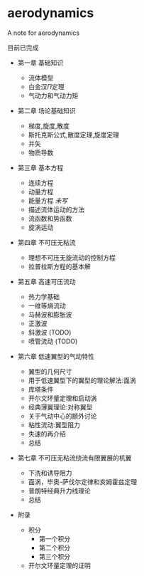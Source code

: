 # aerodynamics
A note for aerodynamics

目前已完成
- 第一章    基础知识
    - 流体模型
    - 白金汉$\Pi$定理
    - 气动力和气动力矩
- 第二章    场论基础知识
    - 梯度,旋度,散度
    - 斯托克斯公式,散度定理,旋度定理
    - 并矢
    - 物质导数
- 第三章    基本方程
    - 连续方程
    - 动量方程
    - 能量方程  *未写* 
    - 描述流体运动的方法
    - 流函数和势函数
    - 旋涡运动
- 第四章    不可压无粘流
    - 理想不可压无旋流动的控制方程
    - 拉普拉斯方程的基本解
- 第五章    高速可压流动
    - 热力学基础
    - 一维等熵流动
    - 马赫波和膨胀波
    - 正激波
    - 斜激波 (TODO)
    - 喷管流动 (TODO)
- 第六章    低速翼型的气动特性
    - 翼型的几何尺寸
    - 用于低速翼型下的翼型的理论解法:面涡
    - 库塔条件
    - 开尔文环量定理和启动涡
    - 经典薄翼理论:对称翼型
    - 关于气动中心的额外讨论
    - 粘性流动:翼型阻力
    - 失速的再介绍
    - 总结
- 第七章    不可压无粘流绕流有限翼展的机翼      
    - 下洗和诱导阻力
    - 面涡，毕奥-萨伐尔定律和亥姆霍兹定理
    - 普朗特经典升力线理论
    - 总结

- 附录
    - 积分
        - 第一个积分
        - 第二个积分
        - 第三个积分
    - 开尔文环量定理的证明
